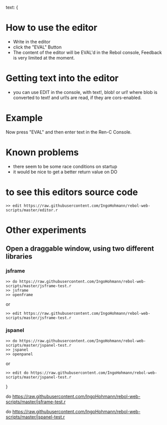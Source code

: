 text: {
# How to use the editor

* Write in the editor
* click the "EVAL" Button
* The content of the editor will be EVAL'd in the Rebol console, Feedback is very limited at the moment.

# Getting text into the editor

* you can use EDIT in the console, with text!, blob! or url! where blob is converted to text! and url!s are read, if they are cors-enabled.

# Example

Now press "EVAL" and then enter text<RETURN> in the Ren-C Console.

# Known problems

* there seem to be some race conditions on startup
* it would be nice to get a better return value on DO

# to see this editors source code
    >> edit https://raw.githubusercontent.com/IngoHohmann/rebol-web-scripts/master/editor.r

# Other experiments
## Open a draggable window, using two different libraries
### jsframe

    >> do https://raw.githubusercontent.com/IngoHohmann/rebol-web-scripts/master/jsframe-test.r
    >> jsframe
    >> openframe

or

    >> edit https://raw.githubusercontent.com/IngoHohmann/rebol-web-scripts/master/jsframe-test.r

### jspanel

    >> do https://raw.githubusercontent.com/IngoHohmann/rebol-web-scripts/master/jspanel-test.r
    >> jspanel
    >> openpanel

or

    >> edit do https://raw.githubusercontent.com/IngoHohmann/rebol-web-scripts/master/jspanel-test.r
}

do https://raw.githubusercontent.com/IngoHohmann/rebol-web-scripts/master/jsframe-test.r

do https://raw.githubusercontent.com/IngoHohmann/rebol-web-scripts/master/jspanel-test.r
